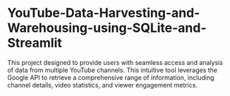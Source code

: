 # YouTube-Data-Harvesting-and-Warehousing-using-SQLite-and-Streamlit
This project designed to provide users with seamless access and analysis of data from multiple YouTube channels. This intuitive tool leverages the Google API to retrieve a comprehensive range of information, including channel details, video statistics, and viewer engagement metrics.
